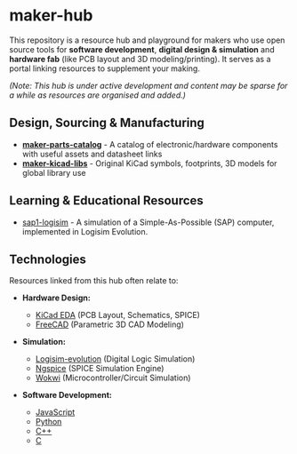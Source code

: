 # maker-hub

This repository is a resource hub and playground for makers who use open source tools for **software development**, **digital design & simulation** and **hardware fab** (like PCB layout and 3D modeling/printing). It serves as a portal linking resources to supplement your making.

*(Note: This hub is under active development and content may be sparse for a while as resources are organised and added.)*


## Design, Sourcing & Manufacturing

* **[maker-parts-catalog](https://github.com/leonlafa/maker-parts-catalog)** - A catalog of electronic/hardware components with useful assets and datasheet links
* **[maker-kicad-libs](https://github.com/leonlafa/maker-kicad-libs)** - Original KiCad symbols, footprints, 3D models for global library use

## Learning & Educational Resources

* [sap1-logisim](https://github.com/leonlafa/sap1-logisim) - A simulation of a Simple-As-Possible (SAP) computer, implemented in Logisim Evolution.
 
## Technologies 

Resources linked from this hub often relate to:

* **Hardware Design:**
    * [KiCad EDA](https://www.kicad.org/) (PCB Layout, Schematics, SPICE)
    * [FreeCAD](https://www.freecad.org/) (Parametric 3D CAD Modeling)

* **Simulation:**
    * [Logisim-evolution](https://github.com/logisim-evolution/logisim-evolution) (Digital Logic Simulation)
    * [Ngspice](http://ngspice.sourceforge.net/) (SPICE Simulation Engine)
    * [Wokwi](https://wokwi.com/) (Microcontroller/Circuit Simulation)

* **Software Development:**
    * [JavaScript](https://developer.mozilla.org/en-US/docs/Web/JavaScript)
    * [Python](https://www.python.org/doc/)
    * [C++](https://en.cppreference.com/w/cpp)
    * [C](https://en.cppreference.com/w/c)

